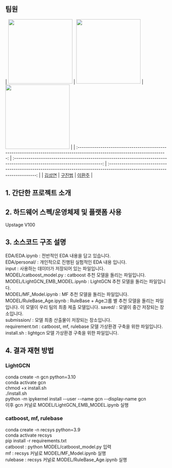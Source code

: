 ## 팀원

| <img src="https://user-images.githubusercontent.com/64895794/200263288-1d77b5f8-ed79-4548-9bc1-01aec2474aaa.png" width=200> | <img src="https://user-images.githubusercontent.com/64895794/200263509-9f564042-6da7-4410-a820-c8198037b0b3.png" width=200> | <img src="https://user-images.githubusercontent.com/64895794/200263509-9f564042-6da7-4410-a820-c8198037b0b3.png" width=200>
| 
| :-------------------------------------------------------------------------------------------------------------------------: | :-------------------------------------------------------------------------------------------------------------------------: | :-------------------------------------------------------------------------------------------------------------------------: |
|                                           [김성연](https://github.com/KSY1526)                                            |                                           [구진범](https://github.com/jb5341)                                            |                                            [이환주](https://github.com/Leehj0530)                                            |


## 1. 간단한 프로젝트 소개



## 2. 하드웨어 스펙/운영체제 및 플랫폼 사용

Upstage V100

## 3. 소스코드 구조 설명

EDA/EDA.ipynb : 전반적인 EDA 내용을 담고 있습니다.  
EDA/personal/ : 개인적으로 진행된 실험적인 EDA 내용 입니다.  
input : 사용하는 데이터가 저장되어 있는 파일입니다.  
MODEL/catboost_model.py : catboost 추천 모델을 돌리는 파일입니다.  
MODEL/LightGCN_EMB_MODEL.ipynb : LightGCN 추천 모델을 돌리는 파일입니다.  
MODEL/MF_Model.ipynb : MF 추천 모델을 돌리는 파일입니다.  
MODEL/RuleBase_Age.ipynb : RuleBase + Age그룹 별 추천 모델을 돌리는 파일입니다. 이 모델이 우리 팀의 최종 제출 모델입니다. 
saved/ : 모델이 중간 저장되는 장소입니다.  
submission/ : 모델 최종 산출물이 저장되는 장소입니다.  
requirement.txt : catboost, mf, rulebase 모델 가상환경 구축을 위한 파일입니다.  
install.sh : lightgcn 모델 가상환경 구축을 위한 파일입니다.  

## 4. 결과 재현 방법

### LightGCN
conda create -n gcn python=3.10  
conda activate gcn  
chmod +x install.sh  
./install.sh  
python -m ipykernel install --user --name gcn --display-name gcn  
이후 gcn 커널로 MODEL/LightGCN_EMB_MODEL.ipynb 실행  

### catboost, mf, rulebase
conda create -n recsys python=3.9  
conda activate recsys  
pip install -r requirements.txt  
catboost : python MODEL/catboost_model.py 입력  
mf : recsys 커널로 MODEL/MF_Model.ipynb 실행  
rulebase : recsys 커널로 MODEL/RuleBase_Age.ipynb 실행  
